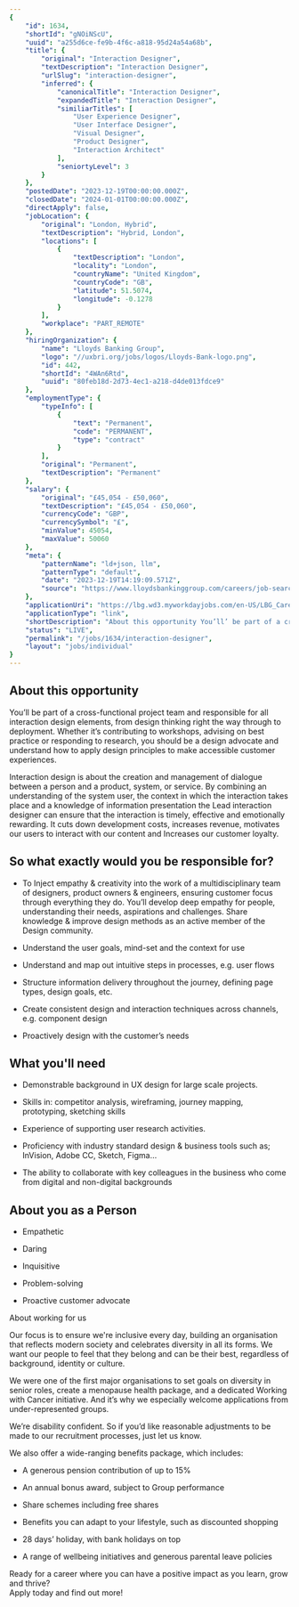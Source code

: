 ```yaml
---
{
	"id": 1634,
	"shortId": "gNOiNScU",
	"uuid": "a255d6ce-fe9b-4f6c-a818-95d24a54a68b",
	"title": {
		"original": "Interaction Designer",
		"textDescription": "Interaction Designer",
		"urlSlug": "interaction-designer",
		"inferred": {
			"canonicalTitle": "Interaction Designer",
			"expandedTitle": "Interaction Designer",
			"similiarTitles": [
				"User Experience Designer",
				"User Interface Designer",
				"Visual Designer",
				"Product Designer",
				"Interaction Architect"
			],
			"seniortyLevel": 3
		}
	},
	"postedDate": "2023-12-19T00:00:00.000Z",
	"closedDate": "2024-01-01T00:00:00.000Z",
	"directApply": false,
	"jobLocation": {
		"original": "London, Hybrid",
		"textDescription": "Hybrid, London",
		"locations": [
			{
				"textDescription": "London",
				"locality": "London",
				"countryName": "United Kingdom",
				"countryCode": "GB",
				"latitude": 51.5074,
				"longitude": -0.1278
			}
		],
		"workplace": "PART_REMOTE"
	},
	"hiringOrganization": {
		"name": "Lloyds Banking Group",
		"logo": "//uxbri.org/jobs/logos/Lloyds-Bank-logo.png",
		"id": 442,
		"shortId": "4WAn6Rtd",
		"uuid": "80feb18d-2d73-4ec1-a218-d4de013fdce9"
	},
	"employmentType": {
		"typeInfo": [
			{
				"text": "Permanent",
				"code": "PERMANENT",
				"type": "contract"
			}
		],
		"original": "Permanent",
		"textDescription": "Permanent"
	},
	"salary": {
		"original": "£45,054 - £50,060",
		"textDescription": "£45,054 - £50,060",
		"currencyCode": "GBP",
		"currencySymbol": "£",
		"minValue": 45054,
		"maxValue": 50060
	},
	"meta": {
		"patternName": "ld+json, llm",
		"patternType": "default",
		"date": "2023-12-19T14:19:09.571Z",
		"source": "https://www.lloydsbankinggroup.com/careers/job-search/workday-job.104574.html"
	},
	"applicationUri": "https://lbg.wd3.myworkdayjobs.com/en-US/LBG_Careers/login?redirect=%2Fen-US%2FLBG_Careers%2Fjob%2FLondon%2FInteraction-Designer_104574%2Fapply%2FapplyManually",
	"applicationType": "link",
	"shortDescription": "About this opportunity You’ll’ be part of a cross-functional- project team and responsible for all interaction design elements, from design thinking right the way through to deployment. Whether it’s’",
	"status": "LIVE",
	"permalink": "/jobs/1634/interaction-designer",
	"layout": "jobs/individual"
}
---
```

<h2>About this opportunity</h2><p>You’ll be part of a cross-functional project team and responsible for all interaction design elements, from design thinking right the way through to deployment. Whether it’s contributing to workshops, advising on best practice or responding to research, you should be a design advocate and understand how to apply design principles to make accessible customer experiences.</p><p>Interaction design is about the creation and management of dialogue between a person and a product, system, or service. By combining an understanding of the system user, the context in which the interaction takes place and a knowledge of information presentation the Lead interaction designer can ensure that the interaction is timely, effective and emotionally rewarding. It cuts down development costs, increases revenue, motivates our users to interact with our content and Increases our customer loyalty.</p><h2>So what exactly would you be responsible for?</h2><ul><li><p>To Inject empathy &amp; creativity into the work of a multidisciplinary team of designers, product owners &amp; engineers, ensuring customer focus through everything they do. You’ll develop deep empathy for people, understanding their needs, aspirations and challenges. Share knowledge &amp; improve design methods as an active member of the Design community.</p></li><li><p>Understand the user goals, mind-set and the context for use</p></li><li><p>Understand and map out intuitive steps in processes, e.g. user flows</p></li><li><p>Structure information delivery throughout the journey, defining page types, design goals, etc.</p></li><li><p>Create consistent design and interaction techniques across channels, e.g. component design</p></li><li><p>Proactively design with the customer’s needs</p></li></ul><h2>What you'll need</h2><ul><li><p>Demonstrable background in UX design for large scale projects.</p></li><li><p>Skills in: competitor analysis, wireframing, journey mapping, prototyping, sketching skills</p></li><li><p>Experience of supporting user research activities.</p></li><li><p>Proficiency with industry standard design &amp; business tools such as; InVision, Adobe CC, Sketch, Figma…</p></li><li><p>The ability to collaborate with key colleagues in the business who come from digital and non-digital backgrounds</p></li></ul><h2>About you as a Person</h2><ul><li><p>Empathetic</p></li><li><p>Daring</p></li><li><p>Inquisitive</p></li><li><p>Problem-solving</p></li><li><p>Proactive customer advocate</p></li></ul><p>About working for us</p><p>Our focus is to ensure we're inclusive every day, building an organisation that reflects modern society and celebrates diversity in all its forms. We want our people to feel that they belong and can be their best, regardless of background, identity or culture.</p><p>We were one of the first major organisations to set goals on diversity in senior roles, create a menopause health package, and a dedicated Working with Cancer initiative. And it’s why we especially welcome applications from under-represented groups.</p><p>We’re disability confident. So if you’d like reasonable adjustments to be made to our recruitment processes, just let us know.</p><p>We also offer a wide-ranging benefits package, which includes:</p><ul><li><p>A generous pension contribution of up to 15%</p></li><li><p>An annual bonus award, subject to Group performance</p></li><li><p>Share schemes including free shares</p></li><li><p>Benefits you can adapt to your lifestyle, such as discounted shopping</p></li><li><p>28 days’ holiday, with bank holidays on top</p></li><li><p>A range of wellbeing initiatives and generous parental leave policies</p></li></ul><p>Ready for a career where you can have a positive impact as you learn, grow and thrive?<br>Apply today and find out more!</p>
